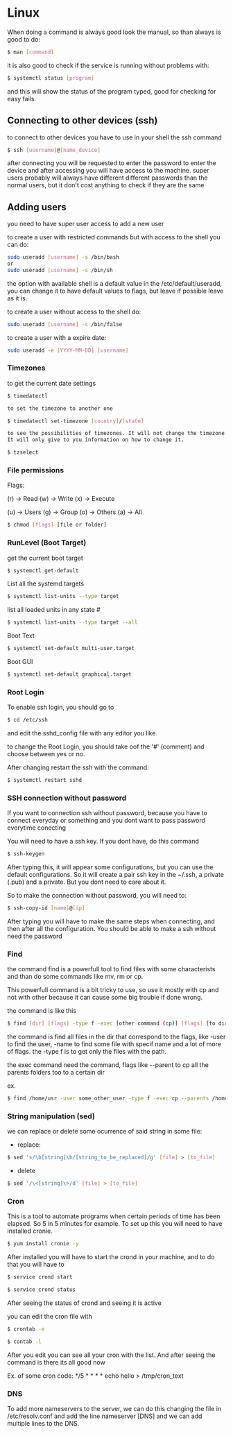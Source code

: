 # Linux

When doing a command is always good look the manual, so than always is good to do:

```bash
$ man [command]
```

it is also good to check if the service is running without problems with:
```bash
$ systemctl status [program]
```
and this will show the status of the program typed, good for checking for easy fails.

## Connecting to other devices (ssh)

to connect to other devices you have to use in your shell the ssh command
```bash
$ ssh [username]@[name_device]
```
after connecting you will be requested to enter the password to enter the device and after accessing you will have access to the machine.
super users probably will always have different different passwords than the normal users, but it don't cost anything to check if they are the same

## Adding users

you need to have super user access to add a new user

to create a user with restricted commands but with access to the shell you can do:
```bash
sudo useradd [username] -s /bin/bash 
or
sudo useradd [username] -s /bin/sh 
```
the option with available shell is a default value in the /etc/default/useradd, you can change it to have default values to flags, but leave if possible leave as it is.


to create a user without access to the shell do:
```bash
sudo useradd [username] -s /bin/false
```

to create a user with a expire date:
```bash
sudo useradd -e [YYYY-MM-DD] [username]
```

### Timezones

to get the current date settings
```bash
$ timedatectl

to set the timezone to another one

$ timedatectl set-timezone [country]/[state]

to see the possibilities of timezones. It will not change the timezone.
It will only give to you information on how to change it.

$ tzselect 
```

### File permissions

Flags:

(r) -> Read
(w) -> Write
(x) -> Execute

(u) -> Users
(g) -> Group
(o) -> Others
(a) -> All

```bash
$ chmod [flags] [file or folder]
```

### RunLevel (Boot Target)

get the current boot target

```bash
$ systemctl get-default
```

List all the systemd targets

```bash
$ systemctl list-units --type target 
```

list all loaded units in any state #

```bash
$ systemctl list-units --type target --all
```

Boot Text

```bash
$ systemctl set-default multi-user.target
```

Boot GUI

```bash
$ systemctl set-default graphical.target
```

### Root Login

To enable ssh login, you should go to

```bash
$ cd /etc/ssh
```

and edit the sshd_config file with any editor you like.

to change the Root Login, you should take oof the '#' (comment) and choose between yes or no.

After changing restart the ssh with the command:

```bash
$ systemctl restart sshd
```

### SSH connection without password

If you want to connection ssh without password, because you have to connect everyday or something and you dont want to pass password everytime conecting

You will need to have a ssh key. If you dont have, do this command

```bash
$ ssh-keygen
```

After typing this, it will appear some configurations, but you can use the default configurations. So it will create a pair ssh key in the ~/.ssh, a private (.pub) and a private. But you dont need to care about it.

So to make the connection without password, you will need to:

```bash
$ ssh-copy-id [name]@[ip]
```

After typing you will have to make the same steps when connecting, and then after all the configuration.
You should be able to make a ssh without need the password

### Find

the command find is a powerfull tool to find files with some characterists and than do some commands like mv, rm or cp. 

This powerfull command is a bit tricky to use, so use it mostly with cp and not with other because it can cause some big trouble if done wrong.

the command is like this

```bash
$ find [dir] [flags] -type f -exec [other command (cp)] [flags] [to dir] {} +
```

the command is find all files in the dir that correspond to the flags, like -user to find the user, -name to find some file with specif name and a lot of more of flags.
the -type f is to get only the files with the path.

the exec command need the command, flags like --parent to cp all the parents folders too to a certain dir

ex. 

```bash
$ find /home/usr -user some_other_user -type f -exec cp --parents /home/usr2 {} +
```

### String manipulation (sed)

we can replace or delete some ocurrence of said string in some file:

- replace:
```bash
$ sed 's/\b[string]\b/[string_to_be_replaced]/g' [file] > [to_file]
```

- delete
```bash
$ sed '/\<[string]\>/d' [file] > [to_file]
```

### Cron

This is a tool to automate programs when certain periods of time has been elapsed. So 5 in 5 minutes for example.
To set up this you will need to have installed cronie.
```bash
$ yum install cronie -y
```
After installed you will have to start the crond in your machine, and to do that you will have to
```bash
$ service crond start

$ service crond status
```
After seeing the status of crond and seeing it is active

you can edit the cron file with
```bash
$ crontab -e

$ contab -l
```
After you edit you can see all your cron with the list. And after seeing the command is there its all good now

Ex. of some cron code:
*/5 * * * * echo hello > /tmp/cron_text

### DNS

To add more nameservers to the server, we can do this changing the file in /etc/resolv.conf and add the line nameserver [DNS] and we can add multiple lines to the DNS.